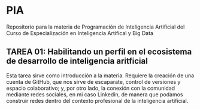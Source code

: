 # PIA
Repositorio para la materia de Programación de Inteligencia Artificial del Curso de Especialización en Inteligencia Artifical y Big Data

## TAREA 01: Habilitando un perfil en el ecosistema de desarrollo de inteligencia aritficial
Esta tarea sirve como introducción a la materia. Requiere la creación de una cuenta de GitHub, que nos sirve de escaparate, control de versiones y espacio colaborativo; y, por otro lado, la conexión con la comunidad mediante redes sociales, en mi caso Linkedin, de manera que podamos construir redes dentro del contexto profesional de la inteligencia artificial.
